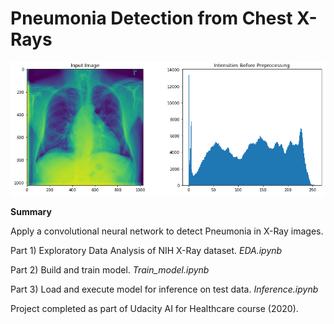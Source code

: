 # Pneumonia Detection from Chest X-Rays

<p align="center">
  <img src="InputImage.png" />
</p>

**Summary**

Apply a convolutional neural network to detect Pneumonia in X-Ray images.

Part 1) Exploratory Data Analysis of NIH X-Ray dataset.
*EDA.ipynb*

Part 2) Build and train model.
*Train_model.ipynb*

Part 3) Load and execute model for inference on test data.
*Inference.ipynb*

Project completed as part of Udacity AI for Healthcare course (2020).
